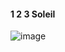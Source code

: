 #### 1 2 3 Soleil


![image](https://user-images.githubusercontent.com/37814393/145670373-0780d43c-7630-4431-9c86-cd3acbe75b96.png)
